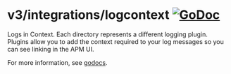 # v3/integrations/logcontext [![GoDoc](https://godoc.org/github.com/newrelic/go-agent/v3/integrations/logcontext?status.svg)](https://godoc.org/github.com/newrelic/go-agent/v3/integrations/logcontext)

Logs in Context.  Each directory represents a different logging plugin.
Plugins allow you to add the context required to your log messages so you can
see linking in the APM UI.

For more information, see
[godocs](https://godoc.org/github.com/newrelic/go-agent/v3/integrations/logcontext).
